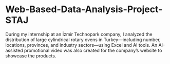 # Web-Based-Data-Analysis-Project-STAJ
During my internship at an İzmir Technopark company, I analyzed the distribution of large cylindrical rotary ovens in Turkey—including number, locations, provinces, and industry sectors—using Excel and AI tools. An AI-assisted promotional video was also created for the company’s website to showcase the products.
